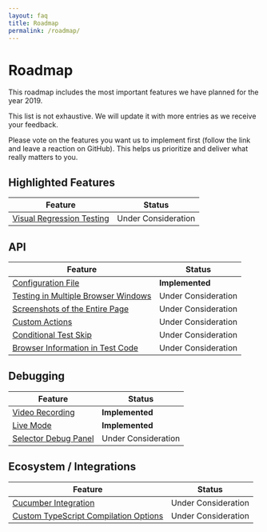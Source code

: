 ```yaml
---
layout: faq
title: Roadmap
permalink: /roadmap/
---
```

# Roadmap

This roadmap includes the most important features we have planned for the year 2019.

This list is not exhaustive. We will update it with more entries as we receive your feedback.

Please vote on the features you want us to implement first (follow the link and leave a reaction on GitHub). This helps us prioritize and deliver what really matters to you.

## Highlighted Features

Feature                                                                                           | Status
------------------------------------------------------------------------------------------------- | -------------------
[Visual Regression Testing](https://github.com/DevExpress/testcafe/issues/1207)                   | Under Consideration

## API

Feature                                                                                           | Status
------------------------------------------------------------------------------------------------- | -------------------
[Configuration File](https://github.com/DevExpress/testcafe/issues/3131)                          | **Implemented**
[Testing in Multiple Browser Windows](https://github.com/DevExpress/testcafe/issues/912)          | Under Consideration
[Screenshots of the Entire Page](https://github.com/DevExpress/testcafe/issues/1520)              | Under Consideration
[Custom Actions](https://github.com/DevExpress/testcafe/issues/1535)                              | Under Consideration
[Conditional Test Skip](https://github.com/DevExpress/testcafe/issues/1626)                       | Under Consideration
[Browser Information in Test Code](https://github.com/DevExpress/testcafe/issues/481)             | Under Consideration

## Debugging

Feature                                                                                           | Status
------------------------------------------------------------------------------------------------- | -------------------
[Video Recording](https://github.com/DevExpress/testcafe/issues/2151)                             | **Implemented**
[Live Mode](https://github.com/DevExpress/testcafe/issues/3215)                                   | **Implemented**
[Selector Debug Panel](https://github.com/DevExpress/testcafe/issues/3244)                        | Under Consideration

## Ecosystem / Integrations

Feature                                                                                           | Status
------------------------------------------------------------------------------------------------- | -------------------
[Cucumber Integration](https://github.com/DevExpress/testcafe/issues/2835)                        | Under Consideration
[Custom TypeScript Compilation Options](https://github.com/DevExpress/testcafe/issues/1845)       | Under Consideration